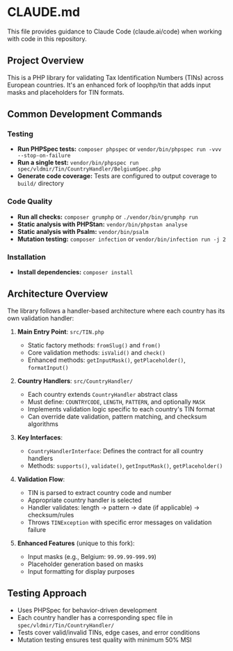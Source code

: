 # CLAUDE.md

This file provides guidance to Claude Code (claude.ai/code) when working with code in this repository.

## Project Overview

This is a PHP library for validating Tax Identification Numbers (TINs) across European countries. It's an enhanced fork of loophp/tin that adds input masks and placeholders for TIN formats.

## Common Development Commands

### Testing
- **Run PHPSpec tests:** `composer phpspec` or `vendor/bin/phpspec run -vvv --stop-on-failure`
- **Run a single test:** `vendor/bin/phpspec run spec/vldmir/Tin/CountryHandler/BelgiumSpec.php`
- **Generate code coverage:** Tests are configured to output coverage to `build/` directory

### Code Quality
- **Run all checks:** `composer grumphp` or `./vendor/bin/grumphp run`
- **Static analysis with PHPStan:** `vendor/bin/phpstan analyse`
- **Static analysis with Psalm:** `vendor/bin/psalm`
- **Mutation testing:** `composer infection` or `vendor/bin/infection run -j 2`

### Installation
- **Install dependencies:** `composer install`

## Architecture Overview

The library follows a handler-based architecture where each country has its own validation handler:

1. **Main Entry Point**: `src/TIN.php`
   - Static factory methods: `fromSlug()` and `from()`
   - Core validation methods: `isValid()` and `check()`
   - Enhanced methods: `getInputMask()`, `getPlaceholder()`, `formatInput()`

2. **Country Handlers**: `src/CountryHandler/`
   - Each country extends `CountryHandler` abstract class
   - Must define: `COUNTRYCODE`, `LENGTH`, `PATTERN`, and optionally `MASK`
   - Implements validation logic specific to each country's TIN format
   - Can override date validation, pattern matching, and checksum algorithms

3. **Key Interfaces**:
   - `CountryHandlerInterface`: Defines the contract for all country handlers
   - Methods: `supports()`, `validate()`, `getInputMask()`, `getPlaceholder()`

4. **Validation Flow**:
   - TIN is parsed to extract country code and number
   - Appropriate country handler is selected
   - Handler validates: length → pattern → date (if applicable) → checksum/rules
   - Throws `TINException` with specific error messages on validation failure

5. **Enhanced Features** (unique to this fork):
   - Input masks (e.g., Belgium: `99.99.99-999.99`)
   - Placeholder generation based on masks
   - Input formatting for display purposes

## Testing Approach

- Uses PHPSpec for behavior-driven development
- Each country handler has a corresponding spec file in `spec/vldmir/Tin/CountryHandler/`
- Tests cover valid/invalid TINs, edge cases, and error conditions
- Mutation testing ensures test quality with minimum 50% MSI